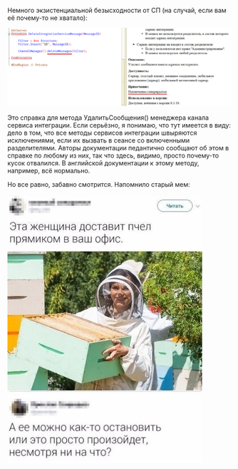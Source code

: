﻿Немного экзистенциальной безысходности от СП (на случай, если вам её почему-то не хватало):

![Исключение генерируется](delete-messages.png)

Это справка для метода УдалитьСообщения() менеджера канала сервиса интеграции. Если серьёзно, я понимаю, что тут имеется в виду: дело в том, что все методы сервисов интеграции швыряются исключениями, если их вызвать в сеансе со включенными разделителями. Авторы документации педантично сообщают об этом в справке по любому из них, так что здесь, видимо, просто почему-то кусок отвалился. В английской документации к этому методу, например, всё нормально.

Но все равно, забавно смотрится. Напомнило старый мем:

![Исключение генерируется](bees.jpeg)